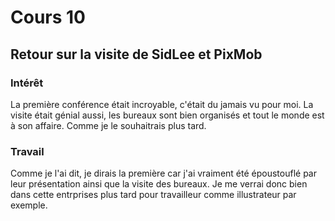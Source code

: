 # Cours 10
## Retour sur la visite de SidLee et PixMob

### Intérêt
La première conférence était incroyable, c'était du jamais vu pour moi. La visite était génial aussi, les bureaux sont bien organisés et tout le monde est à son 
affaire. Comme je le souhaitrais plus tard.

### Travail
Comme je l'ai dit, je dirais la première car j'ai vraiment été époustouflé par leur présentation ainsi que la visite des bureaux. Je me verrai donc bien dans cette entrprises plus tard pour travailleur comme illustrateur par exemple. 
